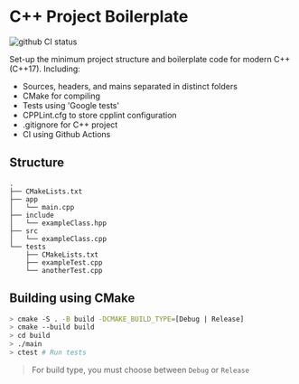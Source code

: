 # C++ Project Boilerplate
![github CI status](https://github.com/ikraduya/CPP-Project-Boilerplate/actions/workflows/ci.yml/badge.svg)

Set-up the minimum project structure and boilerplate code for modern C++ (C++17). Including:
- Sources, headers, and mains separated in distinct folders
- CMake for compiling
- Tests using 'Google tests'
- CPPLint.cfg to store cpplint configuration
- .gitignore for C++ project    
- CI using Github Actions

## Structure
``` text
.
├── CMakeLists.txt
├── app
│   └── main.cpp
├── include
│   └── exampleClass.hpp
├── src
│   └── exampleClass.cpp
└── tests
    ├── CMakeLists.txt
    ├── exampleTest.cpp
    └── anotherTest.cpp
```

## Building using CMake
``` bash
> cmake -S . -B build -DCMAKE_BUILD_TYPE=[Debug | Release]
> cmake --build build
> cd build
> ./main
> ctest # Run tests
```

> For build type, you must choose between `Debug` or `Release`
